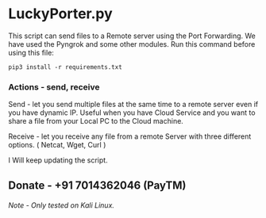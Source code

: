 # LuckyPorter.py
This script can send files to a Remote server using the Port Forwarding. We have used the Pyngrok and some other modules. 
Run this command before using this file:
```
pip3 install -r requirements.txt
```
### Actions - send, receive

Send - let you send multiple files at the same time to a remote server even if you have dynamic IP. Useful when you have Cloud Service and you want to share a file from your Local PC to the Cloud machine.

Receive - let you receive any file from a remote Server with three different options. ( Netcat, Wget, Curl )

I Will keep updating the script. 
## Donate - +91 7014362046 (PayTM)
###### Note - Only tested on Kali Linux.

